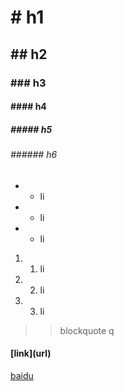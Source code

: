 # # h1
## ## h2
### ### h3
#### #### h4
##### ##### h5
###### ###### h6

* * li
* * li
* * li

1. 1. li
2. 2. li
3. 3. li

> > blockquote q

#### \[link\]\(url\)
[baidu](http://baidu.com)

